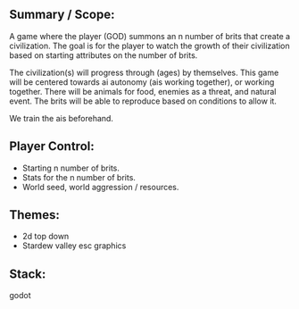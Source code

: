 ## Summary / Scope:
A game where the player (GOD) summons an n number of brits that create a civilization. The goal is for the player to watch the growth of their civilization based on starting attributes on the number of brits. 

The civilization(s) will progress through (ages) by themselves. This game will be centered towards ai autonomy (ais working together), or working together. There will be animals for food, enemies as a threat, and natural event. The brits will be able to reproduce based on conditions to allow it.

We train the ais beforehand.

## Player Control:
- Starting n number of brits.
- Stats for the n number of brits.
- World seed, world aggression / resources.

## Themes:
- 2d top down 
- Stardew valley esc graphics


## Stack:
godot 
